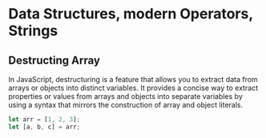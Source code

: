 # Data Structures, modern Operators, Strings

## Destructing Array

In JavaScript, destructuring is a feature that allows you to extract data from arrays or objects into distinct variables. It provides a concise way to extract properties or values from arrays and objects into separate variables by using a syntax that mirrors the construction of array and object literals.

```js
let arr = [1, 2, 3];
let [a, b, c] = arr;

```